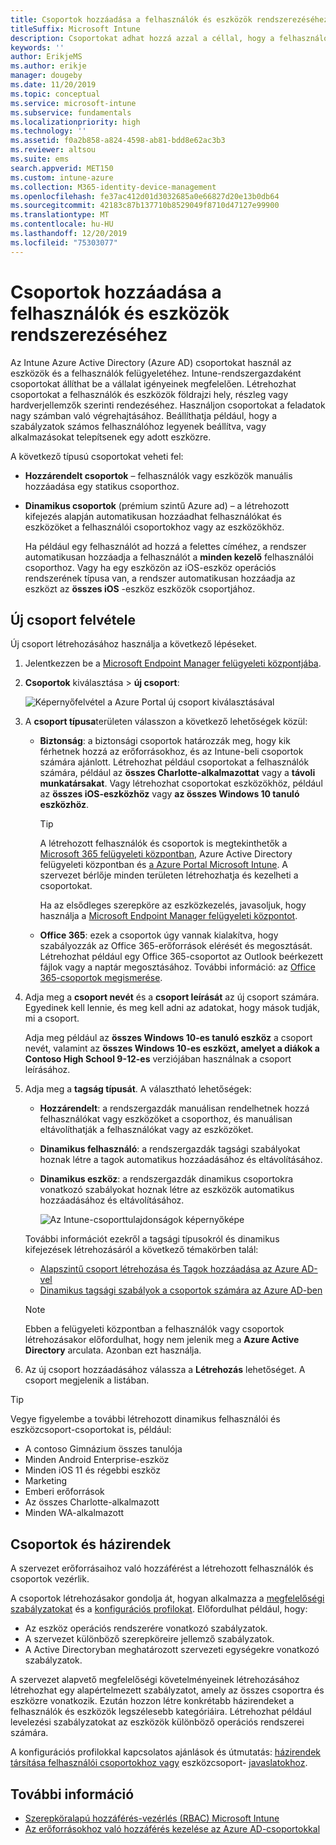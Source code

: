 ```yaml
---
title: Csoportok hozzáadása a felhasználók és eszközök rendszerezéséhez
titleSuffix: Microsoft Intune
description: Csoportokat adhat hozzá azzal a céllal, hogy a felhasználókat és az eszközöket földrajzi hely, részleg vagy hardvertulajdonságok alapján rendszerezhesse.
keywords: ''
author: ErikjeMS
ms.author: erikje
manager: dougeby
ms.date: 11/20/2019
ms.topic: conceptual
ms.service: microsoft-intune
ms.subservice: fundamentals
ms.localizationpriority: high
ms.technology: ''
ms.assetid: f0a2b858-a824-4598-ab81-bdd8e62ac3b3
ms.reviewer: altsou
ms.suite: ems
search.appverid: MET150
ms.custom: intune-azure
ms.collection: M365-identity-device-management
ms.openlocfilehash: fe37ac412d01d3032685a0e66827d20e13b0db64
ms.sourcegitcommit: 42183c87b137710b8529049f8710d47127e99900
ms.translationtype: MT
ms.contentlocale: hu-HU
ms.lasthandoff: 12/20/2019
ms.locfileid: "75303077"
---
```

# <a name="add-groups-to-organize-users-and-devices"></a>Csoportok hozzáadása a felhasználók és eszközök rendszerezéséhez

Az Intune Azure Active Directory (Azure AD) csoportokat használ az eszközök és a felhasználók felügyeletéhez. Intune-rendszergazdaként csoportokat állíthat be a vállalat igényeinek megfelelően. Létrehozhat csoportokat a felhasználók és eszközök földrajzi hely, részleg vagy hardverjellemzők szerinti rendezéséhez. Használjon csoportokat a feladatok nagy számban való végrehajtásához. Beállíthatja például, hogy a szabályzatok számos felhasználóhoz legyenek beállítva, vagy alkalmazásokat telepítsenek egy adott eszközre.

A következő típusú csoportokat veheti fel:

- **Hozzárendelt csoportok** – felhasználók vagy eszközök manuális hozzáadása egy statikus csoporthoz. 
- **Dinamikus csoportok** (prémium szintű Azure ad) – a létrehozott kifejezés alapján automatikusan hozzáadhat felhasználókat és eszközöket a felhasználói csoportokhoz vagy az eszközökhöz.

  Ha például egy felhasználót ad hozzá a felettes címéhez, a rendszer automatikusan hozzáadja a felhasználót a **minden kezelő** felhasználói csoporthoz. Vagy ha egy eszközön az iOS-eszköz operációs rendszerének típusa van, a rendszer automatikusan hozzáadja az eszközt az **összes iOS** -eszköz eszközök csoportjához.

## <a name="add-a-new-group"></a>Új csoport felvétele

Új csoport létrehozásához használja a következő lépéseket.

1. Jelentkezzen be a [Microsoft Endpoint Manager felügyeleti központjába](https://go.microsoft.com/fwlink/?linkid=2109431).
2. **Csoportok** kiválasztása > **új csoport**:

   ![Képernyőfelvétel a Azure Portal új csoport kiválasztásával](./media/groups-add/groups-add-new.png)

3. A **csoport típusa**területen válasszon a következő lehetőségek közül:

    - **Biztonság**: a biztonsági csoportok határozzák meg, hogy kik férhetnek hozzá az erőforrásokhoz, és az Intune-beli csoportok számára ajánlott. Létrehozhat például csoportokat a felhasználók számára, például az **összes Charlotte-alkalmazottat** vagy a **távoli munkatársakat**. Vagy létrehozhat csoportokat eszközökhöz, például az **összes iOS-eszközhöz** vagy **az összes Windows 10 tanuló eszközhöz**.

        > [!TIP]
        > A létrehozott felhasználók és csoportok is megtekinthetők a [Microsoft 365 felügyeleti központban](https://admin.microsoft.com), Azure Active Directory felügyeleti központban és [a Azure Portal Microsoft Intune](https://go.microsoft.com/fwlink/?linkid=2090973). A szervezet bérlője minden területen létrehozhatja és kezelheti a csoportokat.
        >
        > Ha az elsődleges szerepköre az eszközkezelés, javasoljuk, hogy használja a [Microsoft Endpoint Manager felügyeleti központot](https://go.microsoft.com/fwlink/?linkid=2109431).

    - **Office 365**: ezek a csoportok úgy vannak kialakítva, hogy szabályozzák az Office 365-erőforrások elérését és megosztását. Létrehozhat például egy Office 365-csoportot az Outlook beérkezett fájlok vagy a naptár megosztásához. További információ: az [Office 365-csoportok megismerése](https://support.office.com/article/learn-about-office-365-groups-b565caa1-5c40-40ef-9915-60fdb2d97fa2).

4. Adja meg a **csoport nevét** és a **csoport leírását** az új csoport számára. Egyedinek kell lennie, és meg kell adni az adatokat, hogy mások tudják, mi a csoport.

    Adja meg például az **összes Windows 10-es tanuló eszköz** a csoport nevét, valamint az **összes Windows 10-es eszközt, amelyet a diákok a Contoso High School 9-12-es** verziójában használnak a csoport leírásához.

5. Adja meg a **tagság típusát**. A választható lehetőségek:

    - **Hozzárendelt**: a rendszergazdák manuálisan rendelhetnek hozzá felhasználókat vagy eszközöket a csoporthoz, és manuálisan eltávolíthatják a felhasználókat vagy az eszközöket.
    - **Dinamikus felhasználó**: a rendszergazdák tagsági szabályokat hoznak létre a tagok automatikus hozzáadásához és eltávolításához.
    - **Dinamikus eszköz**: a rendszergazdák dinamikus csoportokra vonatkozó szabályokat hoznak létre az eszközök automatikus hozzáadásához és eltávolításához.

        ![Az Intune-csoporttulajdonságok képernyőképe](./media/groups-add/groups-add-properties.png)

    További információt ezekről a tagsági típusokról és dinamikus kifejezések létrehozásáról a következő témakörben talál:

    - [Alapszintű csoport létrehozása és Tagok hozzáadása az Azure AD-vel](https://docs.microsoft.com/azure/active-directory/fundamentals/active-directory-groups-create-azure-portal)
    - [Dinamikus tagsági szabályok a csoportok számára az Azure AD-ben](https://docs.microsoft.com/azure/active-directory/users-groups-roles/groups-dynamic-membership)

    > [!NOTE]
    > Ebben a felügyeleti központban a felhasználók vagy csoportok létrehozásakor előfordulhat, hogy nem jelenik meg a **Azure Active Directory** arculata. Azonban ezt használja.

6. Az új csoport hozzáadásához válassza a **Létrehozás** lehetőséget. A csoport megjelenik a listában.

> [!TIP]
> Vegye figyelembe a további létrehozott dinamikus felhasználói és eszközcsoport-csoportokat is, például:
>
> - A contoso Gimnázium összes tanulója
> - Minden Android Enterprise-eszköz
> - Minden iOS 11 és régebbi eszköz
> - Marketing
> - Emberi erőforrások
> - Az összes Charlotte-alkalmazott
> - Minden WA-alkalmazott

## <a name="groups-and-policies"></a>Csoportok és házirendek

A szervezet erőforrásaihoz való hozzáférést a létrehozott felhasználók és csoportok vezérlik.

A csoportok létrehozásakor gondolja át, hogyan alkalmazza a [megfelelőségi szabályzatokat](../protect/device-compliance-get-started.md) és a [konfigurációs profilokat](../configuration/device-profiles.md). Előfordulhat például, hogy:

- Az eszköz operációs rendszerére vonatkozó szabályzatok.
- A szervezet különböző szerepköreire jellemző szabályzatok.
- A Active Directoryban meghatározott szervezeti egységekre vonatkozó szabályzatok.

A szervezet alapvető megfelelőségi követelményeinek létrehozásához létrehozhat egy alapértelmezett szabályzatot, amely az összes csoportra és eszközre vonatkozik. Ezután hozzon létre konkrétabb házirendeket a felhasználók és eszközök legszélesebb kategóriáira. Létrehozhat például levelezési szabályzatokat az eszközök különböző operációs rendszerei számára.

A konfigurációs profilokkal kapcsolatos ajánlások és útmutatás: [házirendek társítása felhasználói csoportokhoz vagy](../configuration/device-profile-assign.md#user-groups-vs-device-groups) eszközcsoport- [javaslatokhoz](../configuration/device-profile-create.md#recommendations).

## <a name="see-also"></a>További információ

- [Szerepköralapú hozzáférés-vezérlés (RBAC) Microsoft Intune](role-based-access-control.md)
- [Az erőforrásokhoz való hozzáférés kezelése az Azure AD-csoportokkal](https://docs.microsoft.com/azure/active-directory/active-directory-manage-groups)
